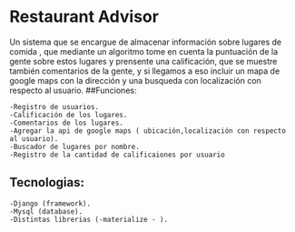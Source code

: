 # Restaurant Advisor

Un sistema que se encargue de almacenar información sobre lugares de comida , que mediante un algoritmo tome en cuenta la puntuación de la gente sobre estos lugares y prensente una calificación, que se muestre también comentarios de la gente, y si llegamos a eso incluir un mapa de google maps con la dirección y una busqueda con localización con respecto al usuario.
##Funciones:

    -Registro de usuarios.
    -Calificación de los lugares.
    -Comentarios de los lugares.
    -Agregar la api de google maps ( ubicación,localización con respecto al usuario).
    -Buscador de lugares por nombre.
    -Registro de la cantidad de calificaiones por usuario

## Tecnologias:

    -Django (framework).
    -Mysql (database).
    -Distintas librerias (-materialize - ).
